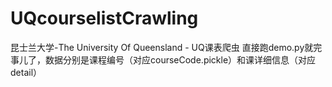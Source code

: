 # UQcourselistCrawling
昆士兰大学-The University Of Queensland - UQ课表爬虫
直接跑demo.py就完事儿了，数据分别是课程编号（对应courseCode.pickle）和课详细信息（对应detail）
